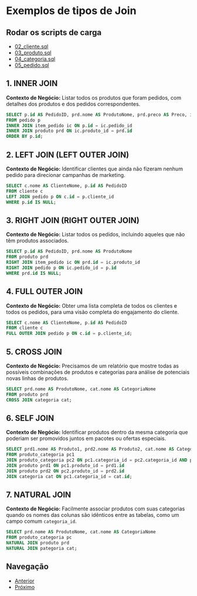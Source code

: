 # Exemplos de tipos de Join

## Rodar os scripts de carga
- [02_cliente.sql](setup-scripts%2F02_cliente.sql)
- [03_produto.sql](setup-scripts%2F03_produto.sql)
- [04_categoria.sql](setup-scripts%2F04_categoria.sql)
- [05_pedido.sql](setup-scripts%2F05_pedido.sql)

## 1. INNER JOIN
**Contexto de Negócio:** Listar todos os produtos que foram pedidos, com detalhes dos produtos e dos pedidos correspondentes.

```sql
SELECT p.id AS PedidoID, prd.nome AS ProdutoNome, prd.preco AS Preco, ic.quantidade AS Quantidade
FROM pedido p
INNER JOIN item_pedido ic ON p.id = ic.pedido_id
INNER JOIN produto prd ON ic.produto_id = prd.id
ORDER BY p.id;
```

## 2. LEFT JOIN (LEFT OUTER JOIN)
**Contexto de Negócio:** Identificar clientes que ainda não fizeram nenhum pedido para direcionar campanhas de marketing.

```sql
SELECT c.nome AS ClienteNome, p.id AS PedidoID
FROM cliente c
LEFT JOIN pedido p ON c.id = p.cliente_id
WHERE p.id IS NULL;
```

## 3. RIGHT JOIN (RIGHT OUTER JOIN)
**Contexto de Negócio:** Listar todos os pedidos, incluindo aqueles que não têm produtos associados.

```sql
SELECT p.id AS PedidoID, prd.nome AS ProdutoNome
FROM produto prd
RIGHT JOIN item_pedido ic ON prd.id = ic.produto_id
RIGHT JOIN pedido p ON ic.pedido_id = p.id
WHERE prd.id IS NULL;
```

## 4. FULL OUTER JOIN
**Contexto de Negócio:** Obter uma lista completa de todos os clientes e todos os pedidos, para uma visão completa do engajamento do cliente.

```sql
SELECT c.nome AS ClienteNome, p.id AS PedidoID
FROM cliente c
FULL OUTER JOIN pedido p ON c.id = p.cliente_id;
```

## 5. CROSS JOIN
**Contexto de Negócio:** Precisamos de um relatório que mostre todas as possíveis combinações de produtos e categorias para análise de potenciais novas linhas de produtos.

```sql
SELECT prd.nome AS ProdutoNome, cat.nome AS CategoriaNome
FROM produto prd
CROSS JOIN categoria cat;
```

## 6. SELF JOIN
**Contexto de Negócio:** Identificar produtos dentro da mesma categoria que poderiam ser promovidos juntos em pacotes ou ofertas especiais.

```sql
SELECT prd1.nome AS Produto1, prd2.nome AS Produto2, cat.nome AS CategoriaNome
FROM produto_categoria pc1
JOIN produto_categoria pc2 ON pc1.categoria_id = pc2.categoria_id AND pc1.produto_id != pc2.produto_id
JOIN produto prd1 ON pc1.produto_id = prd1.id
JOIN produto prd2 ON pc2.produto_id = prd2.id
JOIN categoria cat ON pc1.categoria_id = cat.id;
```

## 7. NATURAL JOIN
**Contexto de Negócio:** Facilmente associar produtos com suas categorias quando os nomes das colunas são idênticos entre as tabelas, como um campo comum `categoria_id`.

```sql
SELECT prd.nome AS ProdutoNome, cat.nome AS CategoriaNome
FROM produto_categoria pc
NATURAL JOIN produto prd
NATURAL JOIN pategoria cat;
```

## Navegação
- [Anterior](07-select-tipos-de-joins.md)
- [Próximo](09-exemplo-subselect.md)
